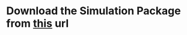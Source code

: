 # Download the Simulation Package from [this](https://figshare.com/articles/software/DroneWorld_v_0_4_0_windows/22999436/1) url
